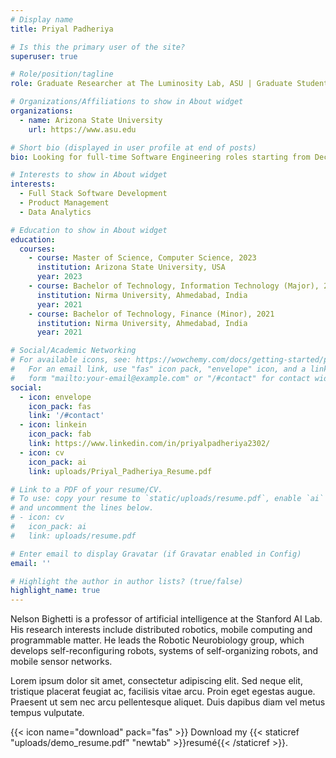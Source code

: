 ```yaml
---
# Display name
title: Priyal Padheriya

# Is this the primary user of the site?
superuser: true

# Role/position/tagline
role: Graduate Researcher at The Luminosity Lab, ASU | Graduate Student, Computer Science

# Organizations/Affiliations to show in About widget
organizations:
  - name: Arizona State University
    url: https://www.asu.edu

# Short bio (displayed in user profile at end of posts)
bio: Looking for full-time Software Engineering roles starting from December 2023. Please reach out if you think I am a good fit at your organization.

# Interests to show in About widget
interests:
  - Full Stack Software Development 
  - Product Management
  - Data Analytics

# Education to show in About widget
education:
  courses:
    - course: Master of Science, Computer Science, 2023
      institution: Arizona State University, USA
      year: 2023
    - course: Bachelor of Technology, Information Technology (Major), 2021
      institution: Nirma University, Ahmedabad, India
      year: 2021
    - course: Bachelor of Technology, Finance (Minor), 2021
      institution: Nirma University, Ahmedabad, India
      year: 2021

# Social/Academic Networking
# For available icons, see: https://wowchemy.com/docs/getting-started/page-builder/#icons
#   For an email link, use "fas" icon pack, "envelope" icon, and a link in the
#   form "mailto:your-email@example.com" or "/#contact" for contact widget.
social:
  - icon: envelope
    icon_pack: fas
    link: '/#contact'
  - icon: linkein
    icon_pack: fab
    link: https://www.linkedin.com/in/priyalpadheriya2302/
  - icon: cv
    icon_pack: ai
    link: uploads/Priyal_Padheriya_Resume.pdf

# Link to a PDF of your resume/CV.
# To use: copy your resume to `static/uploads/resume.pdf`, enable `ai` icons in `params.toml`,
# and uncomment the lines below.
# - icon: cv
#   icon_pack: ai
#   link: uploads/resume.pdf

# Enter email to display Gravatar (if Gravatar enabled in Config)
email: ''

# Highlight the author in author lists? (true/false)
highlight_name: true
---
```


Nelson Bighetti is a professor of artificial intelligence at the Stanford AI Lab. His research interests include distributed robotics, mobile computing and programmable matter. He leads the Robotic Neurobiology group, which develops self-reconfiguring robots, systems of self-organizing robots, and mobile sensor networks.

Lorem ipsum dolor sit amet, consectetur adipiscing elit. Sed neque elit, tristique placerat feugiat ac, facilisis vitae arcu. Proin eget egestas augue. Praesent ut sem nec arcu pellentesque aliquet. Duis dapibus diam vel metus tempus vulputate.

{{< icon name="download" pack="fas" >}} Download my {{< staticref "uploads/demo_resume.pdf" "newtab" >}}resumé{{< /staticref >}}.
